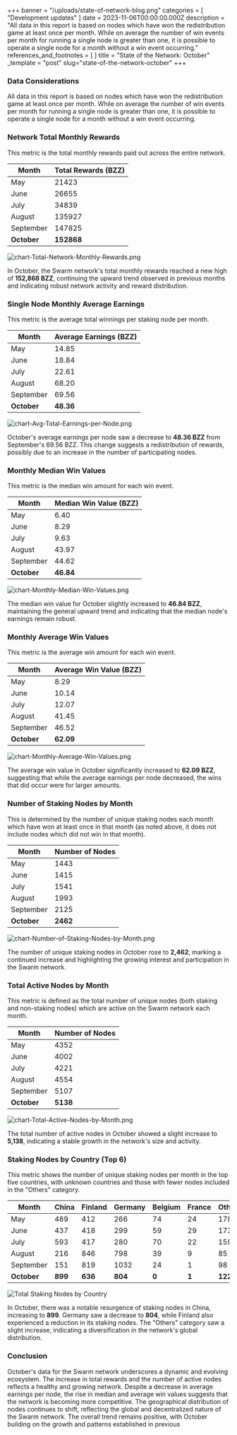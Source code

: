 +++
banner = "/uploads/state-of-network-blog.png"
categories = [ "Development updates" ]
date = 2023-11-06T00:00:00.000Z
description = "All data in this report is based on nodes which have won the redistribution game at least once per month. While on average the number of win events per month for running a single node is greater than one, it is possible to operate a single node for a month without a win event occurring."
references_and_footnotes = [ ]
title = "State of the Network: October"
_template = "post"
slug="state-of-the-network-october"
+++

### Data Considerations

All data in this report is based on nodes which have won the redistribution game at least once per month. While on average the number of win events per month for running a single node is greater than one, it is possible to operate a single node for a month without a win event occurring.

### Network Total Monthly Rewards

This metric is the total monthly rewards paid out across the entire network.

| Month      | Total Rewards (BZZ) |
|------------|---------------------|
| May        | 21423               |
| June       | 26655               |
| July       | 34839               |
| August     | 135927              |
| September  | 147825              |
| **October**| **152868**          |

![chart-Total-Network-Monthly-Rewards.png](https://hackmd.io/_uploads/Sk9Q5Lv76.png)


In October, the Swarm network's total monthly rewards reached a new high of **152,868 BZZ**, continuing the upward trend observed in previous months and indicating robust network activity and reward distribution.

### Single Node Monthly Average Earnings

This metric is the average total winnings per staking node per month.

| Month      | Average Earnings (BZZ) |
|------------|------------------------|
| May        | 14.85                  |
| June       | 18.84                  |
| July       | 22.61                  |
| August     | 68.20                  |
| September  | 69.56                  |
| **October**| **48.36**              |

![chart-Avg-Total-Earnings-per-Node.png](https://hackmd.io/_uploads/SkNQcUDmp.png)

October's average earnings per node saw a decrease to **48.36 BZZ** from September's 69.56 BZZ. This change suggests a redistribution of rewards, possibly due to an increase in the number of participating nodes.

### Monthly Median Win Values

This metric is the median win amount for each win event.

| Month      | Median Win Value (BZZ) |
|------------|------------------------|
| May        | 6.40                   |
| June       | 8.29                   |
| July       | 9.63                   |
| August     | 43.97                  |
| September  | 44.62                  |
| **October**| **46.84**              |

![chart-Monthly-Median-Win-Values.png](https://hackmd.io/_uploads/r1qGcIvXT.png)


The median win value for October slightly increased to **46.84 BZZ**, maintaining the general upward trend and indicating that the median node's earnings remain robust.

### Monthly Average Win Values

This metric is the average win amount for each win event.

| Month      | Average Win Value (BZZ) |
|------------|-------------------------|
| May        | 8.29                    |
| June       | 10.14                   |
| July       | 12.07                   |
| August     | 41.45                   |
| September  | 46.52                   |
| **October**| **62.09**               |

![chart-Monthly-Average-Win-Values.png](https://hackmd.io/_uploads/ByNM9LDXp.png)



The average win value in October significantly increased to **62.09 BZZ**, suggesting that while the average earnings per node decreased, the wins that did occur were for larger amounts.

### Number of Staking Nodes by Month

This is determined by the number of unique staking nodes each month which have won at least once in that month (as noted above, it does not include nodes which did not win in that month).

| Month      | Number of Nodes |
|------------|-----------------|
| May        | 1443            |
| June       | 1415            |
| July       | 1541            |
| August     | 1993            |
| September  | 2125            |
| **October**| **2462**        |

![chart-Number-of-Staking-Nodes-by-Month.png](https://hackmd.io/_uploads/B16WqUwm6.png)



The number of unique staking nodes in October rose to **2,462**, marking a continued increase and highlighting the growing interest and participation in the Swarm network.

### Total Active Nodes by Month

This metric is defined as the total number of unique nodes (both staking and non-staking nodes) which are active on the Swarm network each month.

| Month      | Number of Nodes |
|------------|-----------------|
| May        | 4352            |
| June       | 4002            |
| July       | 4221            |
| August     | 4554            |
| September  | 5107            |
| **October**| **5138**        |

![chart-Total-Active-Nodes-by-Month.png](https://hackmd.io/_uploads/SkI-98PXa.png)


The total number of active nodes in October showed a slight increase to **5,138**, indicating a stable growth in the network's size and activity.

### Staking Nodes by Country (Top 6)

This metric shows the number of unique staking nodes per month in the top five countries, with unknown countries and those with fewer nodes included in the "Others" category.

| Month      | China | Finland | Germany | Belgium | France | Others |
|------------|-------|---------|---------|---------|--------|--------|
| May        | 489   | 412     | 266     | 74      | 24     | 178    |
| June       | 437   | 418     | 299     | 59      | 29     | 173    |
| July       | 593   | 417     | 280     | 70      | 22     | 159    |
| August     | 216   | 846     | 798     | 39      | 9      | 85     |
| September  | 151   | 819     | 1032    | 24      | 1      | 98     |
| **October**| **899**| **636** | **804** | **0**   | **1**  | **122**|

![Total Staking Nodes by Country](https://hackmd.io/_uploads/ByyAuIvXp.png)

In October, there was a notable resurgence of staking nodes in China, increasing to **899**. Germany saw a decrease to **804**, while Finland also experienced a reduction in its staking nodes. The "Others" category saw a slight increase, indicating a diversification in the network's global distribution.

### Conclusion

October's data for the Swarm network underscores a dynamic and evolving ecosystem. The increase in total rewards and the number of active nodes reflects a healthy and growing network. Despite a decrease in average earnings per node, the rise in median and average win values suggests that the network is becoming more competitive. The geographical distribution of nodes continues to shift, reflecting the global and decentralized nature of the Swarm network. The overall trend remains positive, with October building on the growth and patterns established in previous
